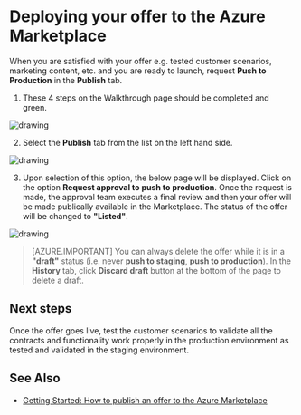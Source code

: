 <properties
   pageTitle="Deploying our offer to the Azure Marketplace | Microsoft Azure"
   description="Learn about and walkthrough the instructions to deploy your offer e.g. virtual machine image, developer service, data service, etc. to the Azure Marketplace."
   services="marketplace-publishing"
   documentationCenter=""
   authors="HannibalSII"
   manager=""
   editor=""/>

<tags
   ms.service="AzureStore"
   ms.devlang="na"
   ms.topic="article"
   ms.tgt_pltfrm="na"
   ms.workload="na"
   ms.date="10/07/2015"
   ms.author="hascipio" />

# Deploying your offer to the Azure Marketplace
When you are satisfied with your offer e.g. tested customer scenarios, marketing content, etc. and you are ready to launch, request **Push to Production** in the **Publish** tab.  

1.	These 4 steps on the Walkthrough page should be completed and green.

  ![drawing][img-pubportal-walkthru-checked]

2. Select the **Publish** tab from the list on the left hand side.

  ![drawing][img-pubportal-menu-publish]

3. Upon selection of this option, the below page will be displayed. Click on the option **Request approval to push to production**. Once the request is made, the approval team executes a final review and then your offer will be made publically available in the  Marketplace. The status of the offer will be changed to **"Listed"**.

  ![drawing][img-pubportal-publish-pushproduction]

> [AZURE.IMPORTANT] You can always delete the offer while it is in a **"draft"** status (i.e. never **push to staging**, **push to production**). In the **History** tab, click **Discard draft** button at the bottom of the page to delete a draft.

## Next steps
Once the offer goes live, test the customer scenarios to validate all the contracts and functionality work properly in the production environment as tested and validated in the staging environment.

## See Also
- [Getting Started: How to publish an offer to the Azure Marketplace](marketplace-publishing-getting-started.md)

[img-pubportal-walkthru-checked]:media/marketplace-publishing-push-to-production/pubportal-walkthru-checked.png
[img-pubportal-menu-publish]:media/marketplace-publishing-push-to-production/pubportal-menu-publish.png
[img-pubportal-publish-pushproduction]:media/marketplace-publishing-push-to-production/pubportal-publish-pushproduction.png
